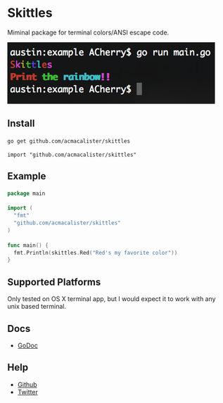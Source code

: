 Skittles
========

Miminal package for terminal colors/ANSI escape code.

![alt tag](https://raw.githubusercontent.com/acmacalister/skittles/master/pictures/terminal-colors.png)

## Install

`go get github.com/acmacalister/skittles`

`import "github.com/acmacalister/skittles"`

## Example

```go
package main

import (
  "fmt"
  "github.com/acmacalister/skittles"
)

func main() {
  fmt.Println(skittles.Red("Red's my favorite color"))
}
```

## Supported Platforms

Only tested on OS X terminal app, but I would expect it to work with any unix based terminal.

## Docs

* [GoDoc](http://godoc.org/github.com/acmacalister/skittles)

## Help

* [Github](https://github.com/acmacalister)
* [Twitter](http://twitter.com/acmacalister)
